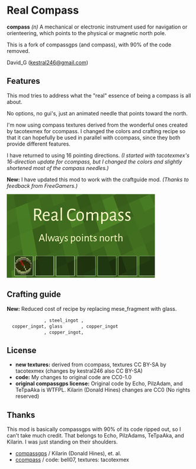 Real Compass
============

**compass** *(n)* A mechanical or electronic instrument used for navigation or orienteering,
which points to the physical or magnetic north pole.

This is a fork of compassgps (and compass), with 90% of the code removed.

David_G (kestral246@gmail.com)


Features
--------
This mod tries to address what the "real" essence of being a compass is all about.

No options, no gui's, just an animated needle that points toward the north.

I'm now using compass textures derived from the wonderful ones created by tacotexmex for ccompass.
I changed the colors and crafting recipe so that it can hopefully be used in parallel with ccompass,
since they both provide different features.

I have returned to using 16 pointing directions. *(I started with tacotexmex's 16-direction update for ccompass, but I changed the colors and slightly shortened most of the compass needles.)*

**New:** I have updated this mod to work with the craftguide mod. *(Thanks to feedback from FreeGamers.)*


![Realcompass Screenshot](screenshot.png "Realcompass")


Crafting guide
--------------
**New:** Reduced cost of recipe by replacing mese\_fragment with glass.

```
              , steel_ingot ,
  copper_ingot, glass       , copper_ingot
              , copper_ingot,
```


License
-------
- **new textures:** derived from ccompass, textures CC BY-SA by tacotexmex (changes by kestral246 also CC BY-SA)
- **code:**  My changes to original code are CC0-1.0
- **original compassgps license:** Original code by Echo, PilzAdam, and TeTpaAka is WTFPL. Kilarin (Donald Hines) changes are CC0 (No rights reserved)


Thanks
------
This mod is basically compassgps with 90% of its code ripped out, so I can't take much credit.
That belongs to Echo, PilzAdams, TeTpaAka, and Kilarin.  I was just standing on their shoulders.

- [compassgps](https://github.com/Kilarin/compassgps) / Kilarin (Donald Hines),
et. al.
- [ccompass](https://github.com/minetest-mods/ccompass) / code: bell07, textures: tacotexmex
